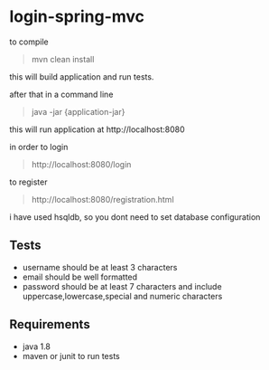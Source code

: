 # login-spring-mvc

to compile
> mvn clean install

this will build application and run tests.

after that in a command line

> java -jar {application-jar}

this will run application at http://localhost:8080

in order to login

> http://localhost:8080/login


to register

> http://localhost:8080/registration.html


i have used hsqldb, so you dont need to set database configuration

## Tests

- username should be at least 3 characters
- email should be well formatted
- password should be at least 7 characters and include uppercase,lowercase,special and numeric characters


## Requirements
- java 1.8
- maven or junit to run tests
